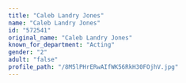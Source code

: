 ```yaml
---
title: "Caleb Landry Jones"
name: "Caleb Landry Jones"
id: "572541"
original_name: "Caleb Landry Jones"
known_for_department: "Acting"
gender: "2"
adult: "false"
profile_path: "/8M5lPHrERwAIfWK56RkH30FOjhV.jpg"
---
```

